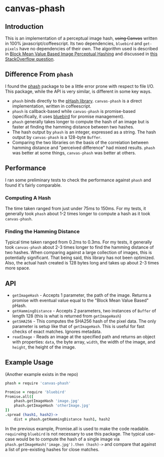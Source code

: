 # canvas-phash

## Introduction
This is an implementation of a perceptual image hash, ~~using Canvas~~ written in 100% javascript/coffeescript. Its two dependencies, `bluebird` and `get-pixels` have no dependencies of their own. The algorithm used is described in [
Block Mean Value Based Image Perceptual Hashing](http://ieeexplore.ieee.org/xpl/login.jsp?tp=&arnumber=4041692&url=http%3A%2F%2Fieeexplore.ieee.org%2Fxpls%2Fabs_all.jsp%3Farnumber%3D4041692) and discussed in [this StackOverflow question](http://stackoverflow.com/questions/14377854/block-mean-value-hashing-method).

## Difference From `phash`
I found the [phash](https://www.npmjs.com/package/phash) package to be a little error prone with respect to file I/O. This package, while the API is very similar, is different in some key ways.

- `phash` binds directly to the [pHash library](http://www.phash.org/). `canvas-phash` is a direct implementation, written in coffeescript.
- `phash` is callback-based while `canvas-phash` is promise-based (specifically, it uses [bluebird](https://github.com/petkaantonov/bluebird) for promise management).
- `phash` generally takes longer to compute the hash of an image but is faster at finding the hamming distance between two hashes.
- The hash output by `phash` is an integer, expressed as a string. The hash output by `canvas-phash` is a 128-byte `Buffer`.
- Comparing the two libraries on the basis of the correlation between hamming distance and "perceived difference" had mixed results. `phash` was better at some things, `canvas-phash` was better at others.

## Performance
I ran some preliminary tests to check the performance against `phash` and found it's fairly comparable.

### Computing A Hash
The time taken ranged from just under 75ms to 150ms. For my tests, it generally took `phash` about 1-2 times longer to compute a hash as it took `canvas-phash`.

### Finding the Hamming Distance
Typical time taken ranged from 0.2ms to 0.3ms. For my tests, it generally took `canvas-phash` about 2-3 times longer to find the hamming distance of two hashes. When comparing against a large collection of images, this is potentially significant. That being said, this library has not been optimized. Also, the actual hash created is 128 bytes long and takes up about 2-3 times more space.

## API
- `getImageHash` - Accepts 1 parameter, the path of the image. Returns a promise with eventual value equal to the "Block Mean Value Based" pHash.
- `getHammingDistance` - Accepts 2 parameters, two instances of `Buffer` of length 128 (this is what is returned from `getImageHash`)
- `getSHA256` - This computes the SHA256 hash of the pixel data. The only parameter is setup like that of `getImageHash`. This is useful for fast checks of exact matches. Ignores metadata.
- `readImage` - Reads an image at the specified path and returns an object with properties: `data`, the byte array, `width`, the width of the image, and `height`, the height of the image.

## Example Usage
(Another example exists in the repo)

```coffee
phash = require 'canvas-phash'

Promise = require 'bluebird'
Promise.all([
	phash.getImageHash 'image.jpg'
	phash.getImageHash 'otherImage.jpg'
])
.spread (hash1, hash2)->
	dist = phash.getHammingDistance hash1, hash2
```
In the previous example, Promise.all is used to make the code readable. `require`ing `bluebird` is not necessary to use this package. The typical use-case would be to compute the hash of a single image via `phash.getImageHash('image.jpg').then (hash)->` and compare that against a list of pre-existing hashes for close matches.
